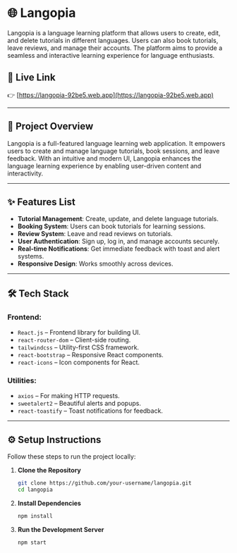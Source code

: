 # 🌐 Langopia

Langopia is a language learning platform that allows users to create, edit, and delete tutorials in different languages. Users can also book tutorials, leave reviews, and manage their accounts. The platform aims to provide a seamless and interactive learning experience for language enthusiasts.

## 🔗 Live Link

👉 [https://langopia-92be5.web.app](https://langopia-92be5.web.app)

---

## 📘 Project Overview

Langopia is a full-featured language learning web application. It empowers users to create and manage language tutorials, book sessions, and leave feedback. With an intuitive and modern UI, Langopia enhances the language learning experience by enabling user-driven content and interactivity.

---

## ✨ Features List

- **Tutorial Management**: Create, update, and delete language tutorials.
- **Booking System**: Users can book tutorials for learning sessions.
- **Review System**: Leave and read reviews on tutorials.
- **User Authentication**: Sign up, log in, and manage accounts securely.
- **Real-time Notifications**: Get immediate feedback with toast and alert systems.
- **Responsive Design**: Works smoothly across devices.

---

## 🛠️ Tech Stack

### Frontend:
- `React.js` – Frontend library for building UI.
- `react-router-dom` – Client-side routing.
- `tailwindcss` – Utility-first CSS framework.
- `react-bootstrap` – Responsive React components.
- `react-icons` – Icon components for React.

### Utilities:
- `axios` – For making HTTP requests.
- `sweetalert2` – Beautiful alerts and popups.
- `react-toastify` – Toast notifications for feedback.

---

## ⚙️ Setup Instructions

Follow these steps to run the project locally:

1. **Clone the Repository**
   ```bash
   git clone https://github.com/your-username/langopia.git
   cd langopia

2. **Install Dependencies**
   ```bash
   npm install

3. **Run the Development Server**
   ```bash
   npm start